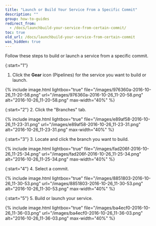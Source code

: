 ```yaml
---
title: "Launch or Build Your Service From a Specific Commit"
description: ""
group: how-to-guides
redirect_from:
  - /docs/launchbuild-your-service-from-certain-commit/
toc: true
old_url: /docs/launchbuild-your-service-from-certain-commit
was_hidden: true
---
```

Follow these steps to build or launch a service from a specific commit.

{:start="1"}
1. Click the **Gear** icon (Pipelines) for the service you want to build or launch.

{% include image.html 
lightbox="true" 
file="/images/976360a-2016-10-26_11-20-58.png" 
url="/images/976360a-2016-10-26_11-20-58.png"
alt="2016-10-26_11-20-58.png"
max-width="40%"
%}

{:start="2"}
2. Click the "Branches" tab.

{% include image.html 
lightbox="true" 
file="/images/e89af58-2016-10-26_11-23-31.png" 
url="/images/e89af58-2016-10-26_11-23-31.png"
alt="2016-10-26_11-23-31.png"
max-width="40%"
%}

{:start="3"}
3. Locate and click the branch you want to build.

{% include image.html 
lightbox="true" 
file="/images/fad206f-2016-10-26_11-25-34.png" 
url="/images/fad206f-2016-10-26_11-25-34.png"
alt="2016-10-26_11-25-34.png"
max-width="40%"
%}

{:start="4"}
4. Select a commit.

{% include image.html 
lightbox="true" 
file="/images/8851803-2016-10-26_11-30-53.png" 
url="/images/8851803-2016-10-26_11-30-53.png"
alt="2016-10-26_11-30-53.png"
max-width="40%"
%}

{:start="5"}
5. Build or launch your service.

{% include image.html 
lightbox="true" 
file="/images/ba4ecf0-2016-10-26_11-36-03.png" 
url="/images/ba4ecf0-2016-10-26_11-36-03.png"
alt="2016-10-26_11-36-03.png"
max-width="40%"
%}
